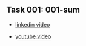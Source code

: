 ## Task 001: 001-sum

*  [linkedin video](https://www.linkedin.com/posts/mohammad-taheri1_tdd-javascript-frontend-activity-6922231875583266817-ThHe?utm_source=linkedin_share&utm_medium=member_desktop_web)

*  [youtube video](https://www.youtube.com/watch?v=JBWOHmSTpng)